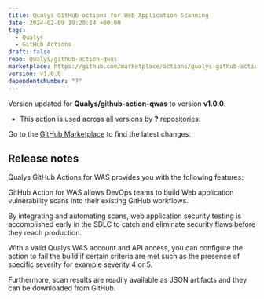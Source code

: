 ```yaml
---
title: Qualys GitHub actions for Web Application Scanning
date: 2024-02-09 19:20:14 +00:00
tags:
  - Qualys
  - GitHub Actions
draft: false
repo: Qualys/github-action-qwas
marketplace: https://github.com/marketplace/actions/qualys-github-actions-for-web-application-scanning
version: v1.0.0
dependentsNumber: "?"
---
```



Version updated for **Qualys/github-action-qwas** to version **v1.0.0**.
- This action is used across all versions by **?** repositories.

Go to the [GitHub Marketplace](https://github.com/marketplace/actions/qualys-github-actions-for-web-application-scanning) to find the latest changes.

## Release notes

Qualys GitHub Actions for WAS provides you with the following features:

GitHub Action for WAS allows DevOps teams to build Web application vulnerability scans into their existing GitHub workflows.

By integrating and automating scans, web application security testing is accomplished early in the SDLC to catch and eliminate security flaws before they reach production.

With a valid Qualys WAS account and API access, you can configure the action to fail the build if certain criteria are met such as the presence of specific severity for example severity 4 or 5.

Furthermore, scan results are readily available as JSON artifacts and they can be downloaded from GitHub.
